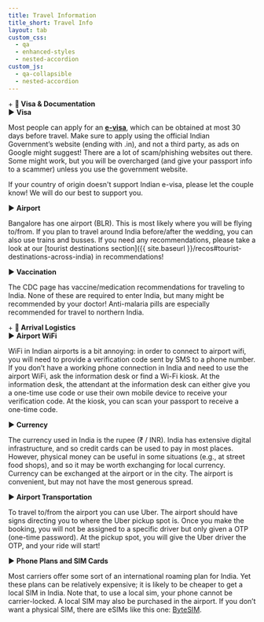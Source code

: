 ```yaml
---
title: Travel Information
title_short: Travel Info
layout: tab
custom_css:
  - qa
  - enhanced-styles
  - nested-accordion
custom_js:
  - qa-collapsible
  - nested-accordion
---
```


<div class="nested-accordion-container">
    <!-- Section 1: Visa & Documentation -->
    <div class="accordion-section">
        <div class="section-header" onclick="toggleSection(this, 'visa-section')">
            <span class="section-icon">+</span>
            <strong>🛂 Visa & Documentation</strong>
        </div>
        <div class="section-content" id="visa-section">
            <!-- Subsection 1.1: Visa -->
            <div class="subsection">
                <div class="subsection-header" onclick="toggleSubsection(this, 'visa')">
                    <span class="subsection-icon">▶</span>
                    <strong>Visa</strong>
                </div>
                <div class="subsection-content" id="visa">
                    <p> Most people can apply for an <strong><a href="https://indianvisaonline.gov.in/evisa/tvoa.html" target="_blank">e-visa</a></strong>, which can be obtained at most 30 days before travel. Make sure to apply using the official Indian Government’s website (ending with .in), and not a third party, as ads on Google might suggest! There are a lot of scam/phishing websites out there. Some might work, but you will be overcharged (and give your passport info to a scammer) unless you use the government website. </p>
                    <p>
                    If your country of origin doesn't support Indian e-visa, please let the couple know! We will do our best to support you.
                    </p>
                </div>
            </div>
            <!-- Subsection 1.2: Airport -->
            <div class="subsection">
                <div class="subsection-header" onclick="toggleSubsection(this, 'airport')">
                    <span class="subsection-icon">▶</span>
                    <strong>Airport</strong>
                </div>
                <div class="subsection-content" id="airport">
                    <p> Bangalore has one airport (BLR). This is most likely where you will be flying to/from. If you plan to travel around India before/after the wedding, you can also use trains and busses. If you need any recommendations, please take a look at our [tourist destinations section]({{ site.baseurl }}/recos#tourist-destinations-across-india) in recommendations!</p>
                </div>
            </div>
            <!-- Subsection 1.3: Vaccination -->
            <div class="subsection">
                <div class="subsection-header" onclick="toggleSubsection(this, 'vaccination')">
                    <span class="subsection-icon">▶</span>
                    <strong> Vaccination </strong>
                </div>
                <div class="subsection-content" id="passport-tips">
                    <p> The CDC page has vaccine/medication recommendations for traveling to India. None of these are required to enter India, but many might be recommended by your doctor! Anti-malaria pills are especially recommended for travel to northern India. </p>
                </div>
            </div>
        </div>
    </div>
    <!-- Section 2: On Arrival -->
    <!-- Section 2: Arrival Logistics -->
    <div class="accordion-section">
        <div class="section-header" onclick="toggleSection(this, 'arrival-section')">
            <span class="section-icon">+</span>
            <strong>🛬 Arrival Logistics</strong>
        </div>
        <div class="section-content" id="arrival-section">
            <!-- Subsection: Airport WiFi -->
            <div class="subsection">
                <div class="subsection-header" onclick="toggleSubsection(this, 'airport-wifi')">
                    <span class="subsection-icon">▶</span>
                    <strong>Airport WiFi</strong>
                </div>
                <div class="subsection-content" id="airport-wifi">
                    <p>WiFi in Indian airports is a bit annoying: in order to connect to airport wifi, you will need to provide a verification code sent by SMS to a phone number. If you don’t have a working phone connection in India and need to use the airport WiFi, ask the information desk or find a Wi-Fi kiosk. At the information desk, the attendant at the information desk can either give you a one-time use code or use their own mobile device to receive your verification code. At the kiosk, you can scan your passport to receive a one-time code.</p>
                </div>
            </div>
            <!-- Subsection: Currency -->
            <div class="subsection">
                <div class="subsection-header" onclick="toggleSubsection(this, 'currency')">
                    <span class="subsection-icon">▶</span>
                    <strong>Currency</strong>
                </div>
                <div class="subsection-content" id="currency">
                    <p>The currency used in India is the rupee (₹ / INR). India has extensive digital infrastructure, and so credit cards can be used to pay in most places. However, physical money can be useful in some situations (e.g., at street food shops), and so it may be worth exchanging for local currency. Currency can be exchanged at the airport or in the city. The airport is convenient, but may not have the most generous spread.</p>
                </div>
            </div>
            <div class="subsection">
                <div class="subsection-header" onclick="toggleSubsection(this, 'transportation')">
                    <span class="subsection-icon">▶</span>
                    <strong>Airport Transportation</strong>
                </div>
                <div class="subsection-content" id="transportation">
                    <p>To travel to/from the airport you can use Uber. The airport should have signs directing you to where the Uber pickup spot is. Once you make the booking, you will not be assigned to a specific driver but only given a OTP (one-time password). At the pickup spot, you will give the Uber driver the OTP, and your ride will start!</p>
                </div>
            </div>
            <!-- Subsection: Phone Plans and SIM Cards -->
            <div class="subsection">
                <div class="subsection-header" onclick="toggleSubsection(this, 'phone-sim')">
                    <span class="subsection-icon">▶</span>
                    <strong>Phone Plans and SIM Cards</strong>
                </div>
                <div class="subsection-content" id="phone-sim">
                    <p>Most carriers offer some sort of an international roaming plan for India. Yet these plans can be relatively expensive; it is likely to be cheaper to get a local SIM in India. Note that, to use a local sim, your phone cannot be carrier-locked. A local SIM may also be purchased in the airport. If you don’t want a physical SIM, there are eSIMs like this one: <a href="https://bytesim.com/">ByteSIM</a>.</p>
                </div>
            </div>
        </div>
    </div>
</div>
